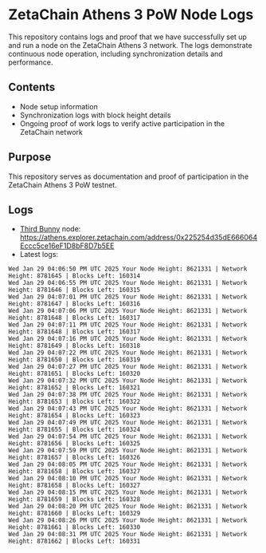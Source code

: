 # ZetaChain Athens 3 PoW Node Logs
This repository contains logs and proof that we have successfully set up and run a node on the ZetaChain Athens 3 network. The logs demonstrate continuous node operation, including synchronization details and performance.

## Contents
- Node setup information
- Synchronization logs with block height details
- Ongoing proof of work logs to verify active participation in the ZetaChain network

## Purpose
This repository serves as documentation and proof of participation in the ZetaChain Athens 3 PoW testnet.

## Logs

- [Third Bunny](https://thirdbunny.xyz/) node: https://athens.explorer.zetachain.com/address/0x225254d35dE666064Eccc5ce16eF1D8bF8D7b5EE
- Latest logs:
```
Wed Jan 29 04:06:50 PM UTC 2025 Your Node Height: 8621331 | Network Height: 8781645 | Blocks Left: 160314
Wed Jan 29 04:06:55 PM UTC 2025 Your Node Height: 8621331 | Network Height: 8781646 | Blocks Left: 160315
Wed Jan 29 04:07:01 PM UTC 2025 Your Node Height: 8621331 | Network Height: 8781647 | Blocks Left: 160316
Wed Jan 29 04:07:06 PM UTC 2025 Your Node Height: 8621331 | Network Height: 8781648 | Blocks Left: 160317
Wed Jan 29 04:07:11 PM UTC 2025 Your Node Height: 8621331 | Network Height: 8781648 | Blocks Left: 160317
Wed Jan 29 04:07:16 PM UTC 2025 Your Node Height: 8621331 | Network Height: 8781649 | Blocks Left: 160318
Wed Jan 29 04:07:22 PM UTC 2025 Your Node Height: 8621331 | Network Height: 8781650 | Blocks Left: 160319
Wed Jan 29 04:07:27 PM UTC 2025 Your Node Height: 8621331 | Network Height: 8781651 | Blocks Left: 160320
Wed Jan 29 04:07:32 PM UTC 2025 Your Node Height: 8621331 | Network Height: 8781652 | Blocks Left: 160321
Wed Jan 29 04:07:38 PM UTC 2025 Your Node Height: 8621331 | Network Height: 8781653 | Blocks Left: 160322
Wed Jan 29 04:07:43 PM UTC 2025 Your Node Height: 8621331 | Network Height: 8781654 | Blocks Left: 160323
Wed Jan 29 04:07:49 PM UTC 2025 Your Node Height: 8621331 | Network Height: 8781655 | Blocks Left: 160324
Wed Jan 29 04:07:54 PM UTC 2025 Your Node Height: 8621331 | Network Height: 8781656 | Blocks Left: 160325
Wed Jan 29 04:07:59 PM UTC 2025 Your Node Height: 8621331 | Network Height: 8781657 | Blocks Left: 160326
Wed Jan 29 04:08:05 PM UTC 2025 Your Node Height: 8621331 | Network Height: 8781658 | Blocks Left: 160327
Wed Jan 29 04:08:10 PM UTC 2025 Your Node Height: 8621331 | Network Height: 8781658 | Blocks Left: 160327
Wed Jan 29 04:08:15 PM UTC 2025 Your Node Height: 8621331 | Network Height: 8781659 | Blocks Left: 160328
Wed Jan 29 04:08:20 PM UTC 2025 Your Node Height: 8621331 | Network Height: 8781660 | Blocks Left: 160329
Wed Jan 29 04:08:26 PM UTC 2025 Your Node Height: 8621331 | Network Height: 8781661 | Blocks Left: 160330
Wed Jan 29 04:08:31 PM UTC 2025 Your Node Height: 8621331 | Network Height: 8781662 | Blocks Left: 160331
```
